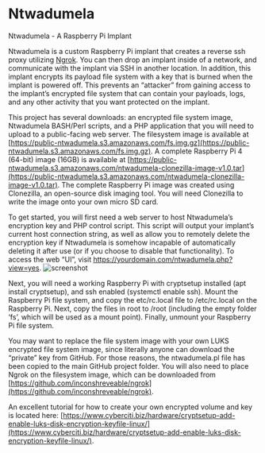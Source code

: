 # Ntwadumela
Ntwadumela - A Raspberry Pi Implant

Ntwadumela is a custom Raspberry Pi implant that creates a reverse ssh proxy utilizing [Ngrok](https://github.com/inconshreveable/ngrok).  You can then drop an implant inside of a network, and communicate with the implant via SSH in another location.  In addition, this implant encrypts its payload file system with a key that is burned when the implant is powered off.  This prevents an “attacker” from gaining access to the implant’s encrypted file system that can contain your payloads, logs, and any other activity that you want protected on the implant.

This project has several downloads: an encrypted file system image, Ntwadumela BASH/Perl scripts, and a PHP application that you will need to upload to a public-facing web server.  The filesystem image is available at [https://public-ntwadumela.s3.amazonaws.com/fs.img.gz](https://public-ntwadumela.s3.amazonaws.com/fs.img.gz).  A complete Raspberry Pi 4 (64-bit) image (16GB) is available at [https://public-ntwadumela.s3.amazonaws.com/ntwadumela-clonezilla-image-v1.0.tar](https://public-ntwadumela.s3.amazonaws.com/ntwadumela-clonezilla-image-v1.0.tar).  The complete Raspberry Pi image was created using Clonezilla, an open-source disk imaging tool.  You will need Clonezilla to write the image onto your own micro SD card.

To get started, you will first need a web server to host Ntwadumela’s encryption key and PHP control script.  This script will output your implant’s current host connection string, as well as allow you to remotely delete the encryption key if Ntwadumela is somehow incapable of automatically deleting it after use (or if you choose to disable that functionality).  To access the web “UI”, visit https://yourdomain.com/ntwadumela.php?view=yes.  ![screenshot](https://github.com/christopher-pace/Ntwadumela/assets/22531478/62f38a3e-f5e5-4d79-baff-094ce5699e0a)

Next, you will need a working Raspberry Pi with cryptsetup installed (apt install cryptsetup), and ssh enabled (systemctl enable ssh).  Mount the Raspberry Pi file system, and copy the etc/rc.local file to /etc/rc.local on the Raspberry Pi.  Next, copy the files in root to /root (including the empty folder ‘fs’, which will be used as a mount point).  Finally, unmount your Raspberry Pi file system.

You may want to replace the file system image with your own LUKS encrypted file system image, since literally anyone can download the “private” key from GitHub.  For those reasons, the ntwadumela.pl file has been copied to the main GitHub project folder.  You will also need to place Ngrok on the filesystem image, which can be downloaded from  [https://github.com/inconshreveable/ngrok](https://github.com/inconshreveable/ngrok).

An excellent tutorial for how to create your own encrypted volume and key is located here: [https://www.cyberciti.biz/hardware/cryptsetup-add-enable-luks-disk-encryption-keyfile-linux/](https://www.cyberciti.biz/hardware/cryptsetup-add-enable-luks-disk-encryption-keyfile-linux/).
